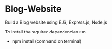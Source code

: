# Blog-Website

Build a Blog website using EJS, Express.js, Node.js

To install the required dependencies run 
- npm install (command on terminal)
